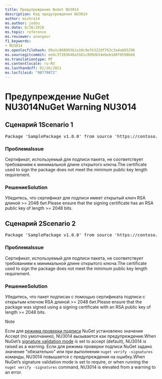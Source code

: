 ```yaml
---
title: Предупреждение NuGet NU3014
description: Код предупреждения NU3014
author: mishra14
ms.author: jodou
ms.date: 8/16/2018
ms.topic: reference
ms.reviewer: anangaur
f1_keywords:
- NU3014
ms.openlocfilehash: 09a1c868093b1a10c9efb322df763c3a4a685296
ms.sourcegitcommit: ee6c3f203648a5561c809db54ebeb1d0f0598b68
ms.translationtype: MT
ms.contentlocale: ru-RU
ms.lasthandoff: 01/26/2021
ms.locfileid: "98779872"
---
```

# <a name="nuget-warning-nu3014"></a><span data-ttu-id="1ea1e-103">Предупреждение NuGet NU3014</span><span class="sxs-lookup"><span data-stu-id="1ea1e-103">NuGet Warning NU3014</span></span>

## <a name="scenario-1"></a><span data-ttu-id="1ea1e-104">Сценарий 1</span><span class="sxs-lookup"><span data-stu-id="1ea1e-104">Scenario 1</span></span>

<pre>Package 'SamplePackage v1.0.0' from source 'https://contoso.com/index.json': The signing certificate does not meet a minimum public key length requirement.</pre>

### <a name="issue"></a><span data-ttu-id="1ea1e-105">Проблема</span><span class="sxs-lookup"><span data-stu-id="1ea1e-105">Issue</span></span>

<span data-ttu-id="1ea1e-106">Сертификат, используемый для подписи пакета, не соответствует требованиям к минимальной длине открытого ключа.</span><span class="sxs-lookup"><span data-stu-id="1ea1e-106">The certificate used to sign the package does not meet the minimum public key length requirement.</span></span>


### <a name="solution"></a><span data-ttu-id="1ea1e-107">Решение</span><span class="sxs-lookup"><span data-stu-id="1ea1e-107">Solution</span></span>

<span data-ttu-id="1ea1e-108">Убедитесь, что сертификат для подписи имеет открытый ключ RSA длиной >= 2048 бит.</span><span class="sxs-lookup"><span data-stu-id="1ea1e-108">Please ensure that the signing certificate has an RSA public key of length >= 2048 bits.</span></span>



## <a name="scenario-2"></a><span data-ttu-id="1ea1e-109">Сценарий 2</span><span class="sxs-lookup"><span data-stu-id="1ea1e-109">Scenario 2</span></span>

<pre>Package 'SamplePackage v1.0.0' from source 'https://contoso.com/index.json': The primary signature's certificate does not meet a minimum public key length requirement.</pre>

### <a name="issue"></a><span data-ttu-id="1ea1e-110">Проблема</span><span class="sxs-lookup"><span data-stu-id="1ea1e-110">Issue</span></span>

<span data-ttu-id="1ea1e-111">Сертификат, используемый для подписи пакета, не соответствует требованиям к минимальной длине открытого ключа.</span><span class="sxs-lookup"><span data-stu-id="1ea1e-111">The certificate used to sign the package does not meet the minimum public key length requirement.</span></span>


### <a name="solution"></a><span data-ttu-id="1ea1e-112">Решение</span><span class="sxs-lookup"><span data-stu-id="1ea1e-112">Solution</span></span>

<span data-ttu-id="1ea1e-113">Убедитесь, что пакет подписан с помощью сертификата подписи с открытым ключом RSA длиной >= 2048 бит.</span><span class="sxs-lookup"><span data-stu-id="1ea1e-113">Please ensure that the package was signed using a signing certificate with an RSA public key of length >= 2048 bits.</span></span>


> [!Note]
> <span data-ttu-id="1ea1e-114">Если для [режима проверки подписи](../../consume-packages/installing-signed-packages.md#configure-package-signature-requirements) NuGet установлено значение Accept (по умолчанию), NU3014 вызывается как предупреждение.</span><span class="sxs-lookup"><span data-stu-id="1ea1e-114">When NuGet’s [signature validation mode](../../consume-packages/installing-signed-packages.md#configure-package-signature-requirements) is set to accept (default), NU3014 is raised as a warning.</span></span> <span data-ttu-id="1ea1e-115">Если для режима проверки подписи NuGet задано значение "обязательно" или при выполнении `nuget verify -signatures` команды, NU3014 повышается с предупреждения на ошибку.</span><span class="sxs-lookup"><span data-stu-id="1ea1e-115">When NuGet’s signature validation mode is set to require, or when running the `nuget verify -signatures` command, NU3014 is elevated from a warning to an error.</span></span> 
